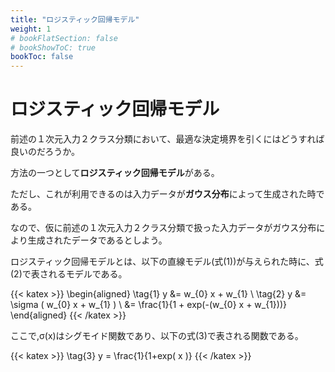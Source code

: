 ```yaml
---
title: "ロジスティック回帰モデル"
weight: 1
# bookFlatSection: false
# bookShowToC: true
bookToc: false
---
```


# ロジスティック回帰モデル

前述の１次元入力２クラス分類において、最適な決定境界を引くにはどうすれば良いのだろうか。

方法の一つとして**ロジスティック回帰モデル**がある。

ただし、これが利用できるのは入力データが**ガウス分布**によって生成された時である。

なので、仮に前述の１次元入力２クラス分類で扱った入力データがガウス分布により生成されたデータであるとしよう。

ロジスティック回帰モデルとは、以下の直線モデル(式(1))が与えられた時に、式(2)で表されるモデルである。

{{< katex  >}}
\begin{aligned}
\tag{1}  y  &=  w_{0} x + w_{1} \\
\tag{2}  y  &=  \sigma ( w_{0} x + w_{1} ) \\
            &=  \frac{1}{1 + exp(-(w_{0} x + w_{1}))}
\end{aligned}
{{< /katex >}}

ここで,σ(x)はシグモイド関数であり、以下の式(3)で表される関数である。

{{< katex  >}}
\tag{3}  y  =  \frac{1}{1+exp( x )}
{{< /katex >}}

